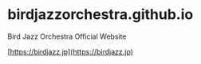 # birdjazzorchestra.github.io
Bird Jazz Orchestra Official Website

[https://birdjazz.jp](https://birdjazz.jp)
